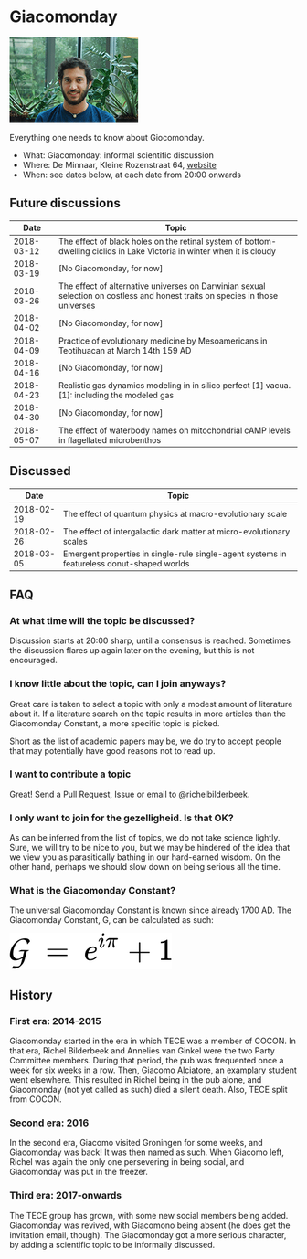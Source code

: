 # Giacomonday

![Giacomo](giacomo.png)

Everything one needs to know about Giocomonday.

 * What: Giacomonday: informal scientific discussion
 * Where: De Minnaar, Kleine Rozenstraat 64, [website](http://www.deminnaar.nl)
 * When: see dates below, at each date from 20:00 onwards

## Future discussions

Date|Topic
---|---
2018-03-12|The effect of black holes on the retinal system of bottom-dwelling ciclids in Lake Victoria in winter when it is cloudy 
2018-03-19|[No Giacomonday, for now]
2018-03-26|The effect of alternative universes on Darwinian sexual selection on costless and honest traits on species in those universes
2018-04-02|[No Giacomonday, for now]
2018-04-09|Practice of evolutionary medicine by Mesoamericans in Teotihuacan at March 14th 159 AD 
2018-04-16|[No Giacomonday, for now]
2018-04-23|Realistic gas dynamics modeling in in silico perfect [1] vacua. [1]: including the modeled gas
2018-04-30|[No Giacomonday, for now]
2018-05-07|The effect of waterbody names on mitochondrial cAMP levels in flagellated microbenthos

## Discussed

Date|Topic
---|---
2018-02-19|The effect of quantum physics at macro-evolutionary scale
2018-02-26|The effect of intergalactic dark matter at micro-evolutionary scales
2018-03-05|Emergent properties in single-rule single-agent systems in featureless donut-shaped worlds

## FAQ

### At what time will the topic be discussed?

Discussion starts at 20:00 sharp, until a 
consensus is reached. Sometimes the discussion
flares up again later on the evening, but this
is not encouraged.

### I know little about the topic, can I join anyways?

Great care is taken to select a topic with only
a modest amount of literature about it. If a literature
search on the topic results in more articles 
than the Giacomonday Constant,
a more specific topic is picked. 

Short as the list of academic papers may be, 
we do try to accept people 
that may potentially have good reasons not to read up.

### I want to contribute a topic

Great! Send a Pull Request, Issue or email to @richelbilderbeek.

### I only want to join for the gezelligheid. Is that OK?

As can be inferred from the list of topics, we do not
take science lightly. Sure, we will try to be nice
to you, but we may be hindered of the idea that we 
view you as parasitically bathing in our hard-earned 
wisdom. On the other hand, perhaps we should slow
down on being serious all the time.

### What is the Giacomonday Constant?

The universal Giacomonday Constant is known since
already 1700 AD. The Giacomonday Constant, G,
can be calculated as such:

![Giacomonday constant](giacomonday_constant.png)

## History

### First era: 2014-2015

Giacomonday started in the era in which TECE was a member of COCON. In that era,
Richel Bilderbeek and Annelies van Ginkel were the two Party Committee members.
During that period, the pub was frequented once a week for six weeks in a row. Then,
Giacomo Alciatore, an examplary student went elsewhere. This resulted in Richel being
in the pub alone, and Giacomonday (not yet called as such) died a silent death. Also,
TECE split from COCON.

### Second era: 2016

In the second era, Giacomo visited Groningen for some weeks, and Giacomonday was
back! It was then named as such. When Giacomo left, Richel was again the only
one persevering in being social, and Giacomonday was put in the freezer.

### Third era: 2017-onwards

The TECE group has grown, with some new social members being added. Giacomonday
was revived, with Giacomono being absent (he does get the invitation email, though).
The Giacomonday got a more serious character, by adding a scientific topic to 
be informally discussed.


